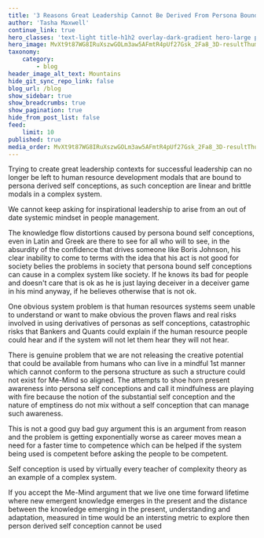```yaml
---
title: '3 Reasons Great Leadership Cannot Be Derived From Persona Bound Self Conception'
author: 'Tasha Maxwell'
continue_link: true
hero_classes: 'text-light title-h1h2 overlay-dark-gradient hero-large parallax'
hero_image: MvXt9t87WG8IRuXszwGOLm3aw5AFmtR4pUf27Gsk_2Fa8_3D-resultThumbUrl.jpg
taxonomy:
    category:
        - blog
header_image_alt_text: Mountains
hide_git_sync_repo_link: false
blog_url: /blog
show_sidebar: true
show_breadcrumbs: true
show_pagination: true
hide_from_post_list: false
feed:
    limit: 10
published: true
media_order: MvXt9t87WG8IRuXszwGOLm3aw5AFmtR4pUf27Gsk_2Fa8_3D-resultThumbUrl.jpg
---
```


Trying to create great leadership contexts for successful leadership can no longer be left to human resource development modals that are bound to persona derived self conceptions, as such conception are linear and brittle modals in a complex system.

We cannot keep asking for inspirational leadership to arise from an out of date systemic mindset in people management. 

The knowledge flow distortions caused by persona bound self conceptions, even in Latin and Greek are there to see for all who will to see, in the absurdity of the confidence that drives someone like Boris Johnson, his clear inability to come to terms with the idea that his act is not good for society belies the problems in society that persona bound self conceptions can cause in a complex system like society. If he knows its bad for people and doesn't care that is ok as he is just laying deceiver in a deceiver game in his mind anyway, if he believes otherwise that is not ok.

One obvious system problem is that human resources systems seem unable to understand or want to make obvious the proven flaws and real risks involved in using derivatives of personas as self conceptions, catastrophic risks that Bankers and Quants could explain if the human resource people could hear and if the system will not let them hear they will not hear.

There is genuine problem that we are not releasing the creative potential that could be available from humans who can live in a mindful 1st manner which cannot conform to the persona structure as such a structure could not exist for Me-Mind so aligned. The attempts to shoe horn present awareness into persona self conceptions and call it mindfulness are playing with fire because the notion of the substantial self conception and the nature of emptiness do not mix without a self conception that can manage such awareness.


This is not a good guy bad guy argument this is an argument from reason and the problem is getting exponentially worse as career moves mean a need for a faster time to competence which can be helped if the system being used is competent before asking the people to be competent.

Self conception is used by virtually every teacher of complexity theory as an example of a complex system.

If you accept the Me-Mind argument that we live one time forward lifetime where new emergent knowledge emerges in the present and the distance between the knowledge emerging in the present, understanding and adaptation, measured in time would be an intersting metric to explore then person derived self conception cannot be used
